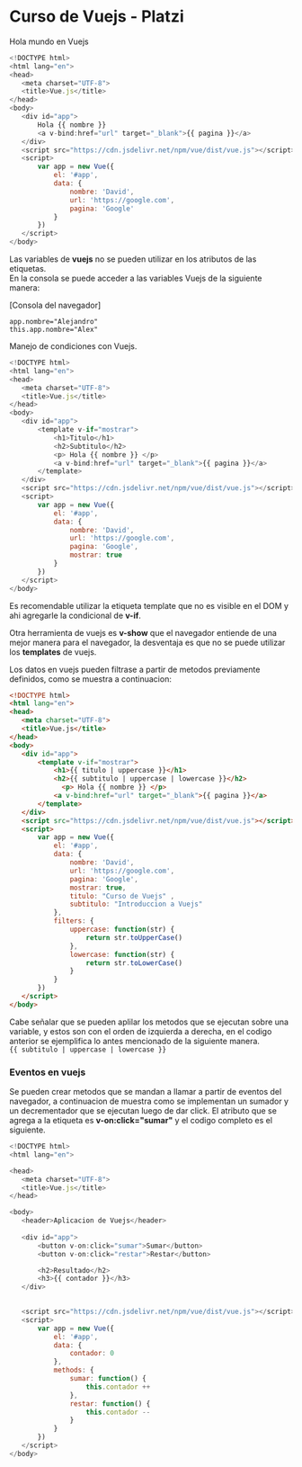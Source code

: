 # Curso de Vuejs - Platzi

Hola mundo en Vuejs
  
 ```js  
<!DOCTYPE html>
<html lang="en">
<head>
    <meta charset="UTF-8">
    <title>Vue.js</title>
</head>
<body>
    <div id="app">
        Hola {{ nombre }}
        <a v-bind:href="url" target="_blank">{{ pagina }}</a>
    </div>
    <script src="https://cdn.jsdelivr.net/npm/vue/dist/vue.js"></script>
    <script>
        var app = new Vue({
            el: '#app',
            data: {
                nombre: 'David',
                url: 'https://google.com',
                pagina: 'Google'
            }
        })
    </script>
</body>
```    
  
Las variables de **vuejs** no se pueden utilizar en los atributos de las etiquetas.   
En la consola se puede acceder a las variables Vuejs de la siguiente manera:  
  
[Consola del navegador]
  
`app.nombre="Alejandro"`  
`this.app.nombre="Alex"`  
  
Manejo de condiciones con Vuejs.  

 ```js  
<!DOCTYPE html>
<html lang="en">
<head>
    <meta charset="UTF-8">
    <title>Vue.js</title>
</head>
<body>
    <div id="app">
        <template v-if="mostrar">
            <h1>Titulo</h1>
            <h2>Subtitulo</h2>
            <p> Hola {{ nombre }} </p>
            <a v-bind:href="url" target="_blank">{{ pagina }}</a>
        </template>  
    </div>
    <script src="https://cdn.jsdelivr.net/npm/vue/dist/vue.js"></script>
    <script>
        var app = new Vue({
            el: '#app',
            data: {
                nombre: 'David',
                url: 'https://google.com',
                pagina: 'Google',
                mostrar: true
            }
        })
    </script>
</body>
```  
Es recomendable utilizar la etiqueta template que no es visible en el DOM y ahi agregarle la condicional de **v-if**.  
  
Otra herramienta de vuejs es **v-show** que el navegador entiende de una mejor manera para el navegador, la desventaja es que no se puede utilizar los **templates** de vuejs.  
  
  
Los datos en vuejs pueden filtrase a partir de metodos previamente definidos, como se muestra a continuacion:  

 ```html    
<!DOCTYPE html>
<html lang="en">
<head>
    <meta charset="UTF-8">
    <title>Vue.js</title>
</head>
<body>
    <div id="app">
        <template v-if="mostrar">
            <h1>{{ titulo | uppercase }}</h1>
            <h2>{{ subtitulo | uppercase | lowercase }}</h2>
              <p> Hola {{ nombre }} </p>
            <a v-bind:href="url" target="_blank">{{ pagina }}</a>
        </template>  
    </div>
    <script src="https://cdn.jsdelivr.net/npm/vue/dist/vue.js"></script>
    <script>
        var app = new Vue({
            el: '#app',
            data: {
                nombre: 'David',
                url: 'https://google.com',
                pagina: 'Google',
                mostrar: true,
                titulo: "Curso de Vuejs" ,
                subtitulo: "Introduccion a Vuejs"
            },
            filters: {
                uppercase: function(str) {
                    return str.toUpperCase()
                },
                lowercase: function(str) {
                    return str.toLowerCase()
                }
            }
        })
    </script>
</body>
```  
Cabe señalar que se pueden aplilar los metodos que se ejecutan sobre una variable, y estos son con el orden de izquierda a derecha, en el codigo anterior se ejemplifica lo antes mencionado de la siguiente manera.  
`{{ subtitulo | uppercase | lowercase }} `  


### Eventos en vuejs

Se pueden crear metodos que se mandan a llamar a partir de eventos del navegador, a continuacion de muestra como se implementan un sumador y un decrementador que se ejecutan luego de dar click. El atributo que se agrega a la etiqueta es **v-on:click="sumar"** y el codigo completo es el siguiente.  
  
 ```js  
<!DOCTYPE html>
<html lang="en">

<head>
    <meta charset="UTF-8">
    <title>Vue.js</title>
</head>

<body>
    <header>Aplicacion de Vuejs</header>
    
    <div id="app">
        <button v-on:click="sumar">Sumar</button>
        <button v-on:click="restar">Restar</button>

        <h2>Resultado</h2>
        <h3>{{ contador }}</h3>
    </div>
    

    <script src="https://cdn.jsdelivr.net/npm/vue/dist/vue.js"></script>
    <script>
        var app = new Vue({
            el: '#app',
            data: {
                contador: 0
            },
            methods: {
                sumar: function() {
                    this.contador ++
                },
                restar: function() {
                    this.contador --
                } 
            }
        })
    </script>
</body>
 ```
